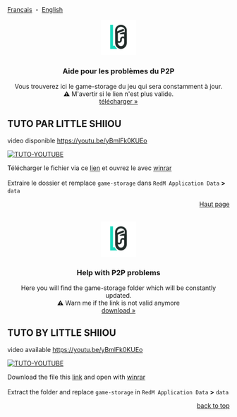 <a name="readme-top"></a>
<a href="#aide-pour-les-problèmes-du-p2p">Français</a>
・
<a href="#help-with-p2p-problems">English</a>
<br />
<div align="center">
  <a href="https://github.com/LittleShiiouDEV/help-redm-p2p">
    <img src="images/ls7ce.png" alt="Logo" width="80" height="80">
  </a>

  <h3 align="center">Aide pour les problèmes du P2P</h3>

  <p align="center">
    Vous trouverez ici le game-storage du jeu qui sera constamment à jour.
    <br />
    ⚠️ M'avertir si le lien n'est plus valide.
    <br />
    <a href="https://drive.google.com/file/d/1YPuDH90fLA5K4i_5J1qwFNG9Rh1MkAoL/view?usp=share_link">télécharger »</a>
  </p>
</div>

## TUTO PAR LITTLE SHIIOU
video disponible https://youtu.be/yBmlFk0KUEo

[![TUTO-YOUTUBE](https://i.imgur.com/qiNlGej.gif)](https://youtu.be/yBmlFk0KUEo)

Télécharger le fichier via ce [lien](https://drive.google.com/file/d/1YPuDH90fLA5K4i_5J1qwFNG9Rh1MkAoL/view?usp=share_link) et ouvrez le avec [winrar](https://www.win-rar.com/predownload.html?&L=10)
<br>
<br>
Extraire le dossier et remplace `game-storage` dans `RedM Application Data` **>** `data`
<p align="right"><a href="#readme-top">Haut page</a></p>

<br />

<div align="center">
  <a href="https://github.com/LittleShiiouDEV/help-redm-p2p">
    <img src="images/ls7ce.png" alt="Logo" width="80" height="80">
  </a>

  <h3 align="center">Help with P2P problems</h3>

  <p align="center">
    Here you will find the game-storage folder which will be constantly updated.
    <br />
    ⚠️ Warn me if the link is not valid anymore
    <br />
    <a href="https://drive.google.com/file/d/1YPuDH90fLA5K4i_5J1qwFNG9Rh1MkAoL/view?usp=share_link">download »</a>
  </p>
</div>

## TUTO BY LITTLE SHIIOU
video available https://youtu.be/yBmlFk0KUEo

[![TUTO-YOUTUBE](https://i.imgur.com/qiNlGej.gif)](https://youtu.be/yBmlFk0KUEo)

Download the file this [link](https://drive.google.com/file/d/1YPuDH90fLA5K4i_5J1qwFNG9Rh1MkAoL/view?usp=share_link) and open with [winrar](https://www.win-rar.com/predownload.html?&L=10)
<br>
<br>
Extract the folder and replace `game-storage` in `RedM Application Data` **>** `data`

<p align="right"><a href="#readme-top">back to top</a></p>
